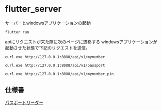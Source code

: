 # flutter_server
サーバーとwindowsアプリケーションの起動
```
flutter run
```

apiにリクエストが来た際に次のページに遷移する
windowsアプリケーションが起動させた状態で下記のリクエストを送信。
```
curl.exe http://127.0.0.1:8080/api/v1/mynumber

curl.exe http://127.0.0.1:8080/api/v1/passport

curl.exe http://127.0.0.1:8080/api/v1/mynumber_pin
```

## 仕様書
[パスポートリーダー](https://gaia-btm.backlog.com/ViewAttachmentPdf.action?attachmentId=49882169)